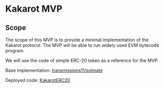 # Kakarot MVP

## Scope

The scope of this MVP is to provide a minimal implementation of the Kakarot
protocol. The MVP will be able to run widely used EVM bytecode program.

We will use the code of simple ERC-20 token as a reference for the MVP.

Base implementation:
[transmissions11/solmate](https://github.com/transmissions11/solmate)

Deployed code:
[KakarotERC20](https://goerli.etherscan.io/address/0x3814EaBD9cf0E30e766d7cDaF911af6c56A7A5dA#code)
